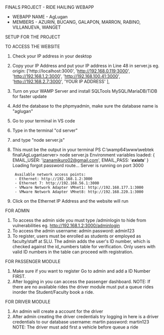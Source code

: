 ﻿FINALS PROJECT - RIDE HAILING WEBAPP
- WEBAPP NAME - AgLugan
- MEMBERS - AZURIN, BUCANG, GALAPON, MARRON, RABINO, VILLANUEVA, WANGET

SETUP FOR THE PROJECT

TO ACCESS THE WEBSITE
1. Check your IP address in your desktop
2. Copy your IP Address and put your IP address in Line 48 in server.js
    eg.     origin: ['http://localhost:3000', 'http://192.168.0.119:3000', 'http://192.168.1.2:3000', 'http://192.168.100.41:3000', 'http://192.168.2.7:3000', 'YOUR IP ADDRESS' ],
3. Turn on your WAMP Server and install SQLTools MySQL/MariaDB/TiDB for faster update
4. Add the database to the phpmyadmin, make sure the database name is "aglugan"
4. Go to your terminal in VS code 
5. Type in the terminal "cd server"
6. and type "node server.js"
7. This must be the output in your terminal
        PS C:\wamp64\www\webtek final\AgLugan\server> node server.js
        Environment variables loaded: { EMAIL_USER: 'izanamikuro02@gmail.com', EMAIL_PASS: '***exists***' }
        Loading forgot password route...
        Server is running on port 3000

        Available network access points:
        - Ethernet: http://192.168.1.2:3000
        - Ethernet 7: http://192.168.56.1:3000
        - VMware Network Adapter VMnet1: http://192.168.177.1:3000
        - VMware Network Adapter VMnet8: http://192.168.220.1:3000
8. Click on the Ethernet IP Address and the website will run

FOR ADMIN
1. To access the admin side you must type /adminlogin to hide from vulnerabilities
    eg. http://192.168.1.2:3000/adminlogin
2. To access the admin
    username: admin
    password: admin123
3. To register, users must be enrolled as students or employed as faculty/staff at SLU. The admin adds the user's ID number, which is checked against the id_numbers table for verification. Only users with valid ID numbers in the table can proceed with registration.

FOR PASSENGER MODULE
1. Make sure if you want to register Go to admin and add a ID Number FIRST.
2. After logging in you can access the passenger dashboard.
 NOTE: If there are no available rides the driver module must put a queue rides inorder the Student/Faculty book a ride.

FOR DRIVER MODULE
1. An admin will create a account for the driver
2. After admin creating the driver credentials try logging in
    here is a driver credentials to our database
        username: martin
        password: martin123
NOTE: The driver must add first a vehicle before queue a ride


